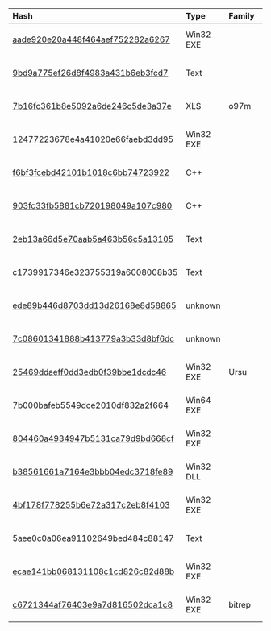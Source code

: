 |Hash|Type|Family|First_Seen|Name|
|:--|:--|:--|:--|:--|
|[aade920e20a448f464aef752282a6267](https://www.virustotal.com/gui/file/aade920e20a448f464aef752282a6267)|Win32 EXE||2019-10-12 20:00:29|SIW|
|[9bd9a775ef26d8f4983a431b6eb3fcd7](https://www.virustotal.com/gui/file/9bd9a775ef26d8f4983a431b6eb3fcd7)|Text||2019-07-27 15:33:23|payload_1.exe|
|[7b16fc361b8e5092a6de246c5de3a37e](https://www.virustotal.com/gui/file/7b16fc361b8e5092a6de246c5de3a37e)|XLS|o97m|2019-07-27 13:26:13|7b16fc361b8e5092a6de246c5de3a37e.bin|
|[12477223678e4a41020e66faebd3dd95](https://www.virustotal.com/gui/file/12477223678e4a41020e66faebd3dd95)|Win32 EXE||2019-03-05 04:21:18| |
|[f6bf3fcebd42101b1018c6bb74723922](https://www.virustotal.com/gui/file/f6bf3fcebd42101b1018c6bb74723922)|C++||2018-12-17 19:04:44|dttcodexgigas.2b25e3a857a4b387370e42f172acf3b1dcd0263d|
|[903fc33fb5881cb720198049a107c980](https://www.virustotal.com/gui/file/903fc33fb5881cb720198049a107c980)|C++||2018-12-17 19:04:43|dttcodexgigas.601815c6fadc9df28d41cf9c70175fd140bb1cf9|
|[2eb13a66d5e70aab5a463b56c5a13105](https://www.virustotal.com/gui/file/2eb13a66d5e70aab5a463b56c5a13105)|Text||2018-12-17 19:04:38|dttcodexgigas.cba5c3e9acb0cbdd62773f11665e8332cfbfde54|
|[c1739917346e323755319a6008008b35](https://www.virustotal.com/gui/file/c1739917346e323755319a6008008b35)|Text||2018-12-17 19:04:38|dttcodexgigas.7a7bbcd3a626986fee22c7ba48aea7f0fa33cf74|
|[ede89b446d8703dd13d26168e8d58865](https://www.virustotal.com/gui/file/ede89b446d8703dd13d26168e8d58865)|unknown||2018-09-19 16:09:49|srv.dat|
|[7c08601341888b413779a3b33d8bf6dc](https://www.virustotal.com/gui/file/7c08601341888b413779a3b33d8bf6dc)|unknown||2018-09-19 15:25:27|srv_2 (1).dat|
|[25469ddaeff0dd3edb0f39bbe1dcdc46](https://www.virustotal.com/gui/file/25469ddaeff0dd3edb0f39bbe1dcdc46)|Win32 EXE|Ursu|2018-09-05 17:14:46|6a5bd102ca26aa0dd11bd7b74da378b7e9969e1ab0f80c4eb597adc0b94b4fc4.bin|
|[7b000bafeb5549dce2010df832a2f664](https://www.virustotal.com/gui/file/7b000bafeb5549dce2010df832a2f664)|Win64 EXE||2018-06-01 15:38:00| |
|[804460a4934947b5131ca79d9bd668cf](https://www.virustotal.com/gui/file/804460a4934947b5131ca79d9bd668cf)|Win32 EXE||2017-12-06 09:03:04|Windows-KB3101246.exe|
|[b38561661a7164e3bbb04edc3718fe89](https://www.virustotal.com/gui/file/b38561661a7164e3bbb04edc3718fe89)|Win32 DLL||2017-08-01 02:17:26|C:\Users\<USER>\AppData\Local\Temp\nsa357.tmp\nsExec.dll|
|[4bf178f778255b6e72a317c2eb8f4103](https://www.virustotal.com/gui/file/4bf178f778255b6e72a317c2eb8f4103)|Win32 EXE||2017-07-11 21:10:37|1e94a1ca83123688215b64369a37162448a0f3927e3f0f4f412ee352db6abf5c.bin|
|[5aee0c0a06ea91102649bed484c88147](https://www.virustotal.com/gui/file/5aee0c0a06ea91102649bed484c88147)|Text||2017-01-04 07:43:14|U1848931.TMP|
|[ecae141bb068131108c1cd826c82d88b](https://www.virustotal.com/gui/file/ecae141bb068131108c1cd826c82d88b)|Win32 EXE||2016-12-08 02:47:52|9d9853bf843f8fc221ff1ccf04e08c331d7e0a43b33280767c6c6f96c64b2044.bin|
|[c6721344af76403e9a7d816502dca1c8](https://www.virustotal.com/gui/file/c6721344af76403e9a7d816502dca1c8)|Win32 EXE|bitrep|2016-04-21 09:01:50|Splitter.exe|
